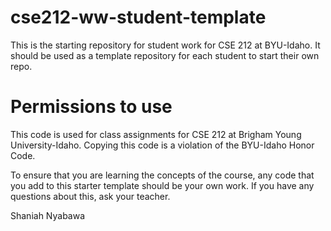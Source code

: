 # cse212-ww-student-template
This is the starting repository for student work for CSE 212 at BYU-Idaho. It should be used as a template repository for each student to start their own repo.

# Permissions to use
This code is used for class assignments for CSE 212 at Brigham Young University-Idaho. Copying this code is a violation of the BYU-Idaho Honor Code.

To ensure that you are learning the concepts of the course, any code that you add to this starter template should be your own work. If you have any questions about this, ask your teacher.


Shaniah Nyabawa
